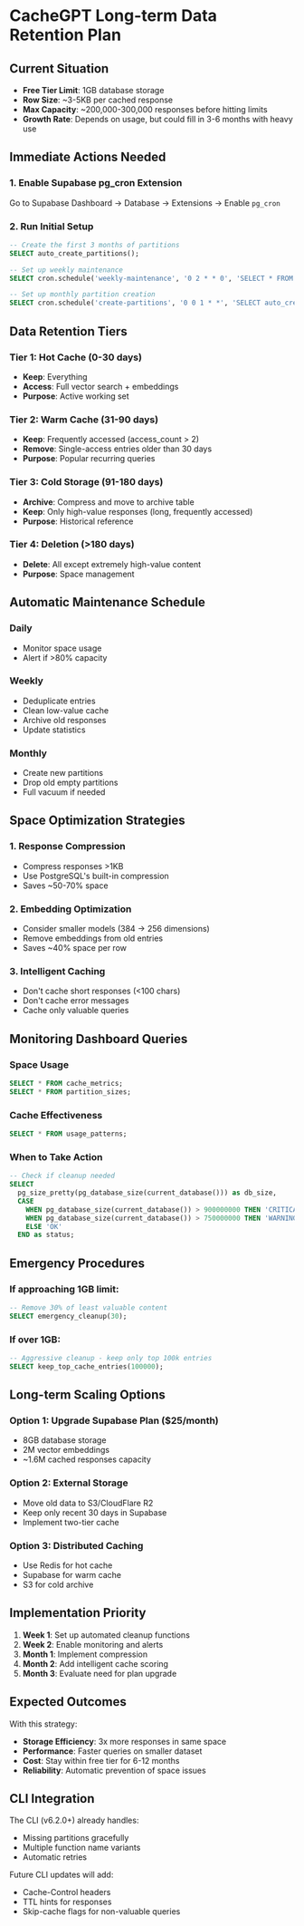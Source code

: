 # CacheGPT Long-term Data Retention Plan

## Current Situation
- **Free Tier Limit**: 1GB database storage
- **Row Size**: ~3-5KB per cached response
- **Max Capacity**: ~200,000-300,000 responses before hitting limits
- **Growth Rate**: Depends on usage, but could fill in 3-6 months with heavy use

## Immediate Actions Needed

### 1. Enable Supabase pg_cron Extension
Go to Supabase Dashboard → Database → Extensions → Enable `pg_cron`

### 2. Run Initial Setup
```sql
-- Create the first 3 months of partitions
SELECT auto_create_partitions();

-- Set up weekly maintenance
SELECT cron.schedule('weekly-maintenance', '0 2 * * 0', 'SELECT * FROM weekly_maintenance();');

-- Set up monthly partition creation
SELECT cron.schedule('create-partitions', '0 0 1 * *', 'SELECT auto_create_partitions();');
```

## Data Retention Tiers

### Tier 1: Hot Cache (0-30 days)
- **Keep**: Everything
- **Access**: Full vector search + embeddings
- **Purpose**: Active working set

### Tier 2: Warm Cache (31-90 days)
- **Keep**: Frequently accessed (access_count > 2)
- **Remove**: Single-access entries older than 30 days
- **Purpose**: Popular recurring queries

### Tier 3: Cold Storage (91-180 days)
- **Archive**: Compress and move to archive table
- **Keep**: Only high-value responses (long, frequently accessed)
- **Purpose**: Historical reference

### Tier 4: Deletion (>180 days)
- **Delete**: All except extremely high-value content
- **Purpose**: Space management

## Automatic Maintenance Schedule

### Daily
- Monitor space usage
- Alert if >80% capacity

### Weekly
- Deduplicate entries
- Clean low-value cache
- Archive old responses
- Update statistics

### Monthly
- Create new partitions
- Drop old empty partitions
- Full vacuum if needed

## Space Optimization Strategies

### 1. Response Compression
- Compress responses >1KB
- Use PostgreSQL's built-in compression
- Saves ~50-70% space

### 2. Embedding Optimization
- Consider smaller models (384 → 256 dimensions)
- Remove embeddings from old entries
- Saves ~40% space per row

### 3. Intelligent Caching
- Don't cache short responses (<100 chars)
- Don't cache error messages
- Cache only valuable queries

## Monitoring Dashboard Queries

### Space Usage
```sql
SELECT * FROM cache_metrics;
SELECT * FROM partition_sizes;
```

### Cache Effectiveness
```sql
SELECT * FROM usage_patterns;
```

### When to Take Action
```sql
-- Check if cleanup needed
SELECT
  pg_size_pretty(pg_database_size(current_database())) as db_size,
  CASE
    WHEN pg_database_size(current_database()) > 900000000 THEN 'CRITICAL - Run emergency_cleanup()'
    WHEN pg_database_size(current_database()) > 750000000 THEN 'WARNING - Run weekly_maintenance()'
    ELSE 'OK'
  END as status;
```

## Emergency Procedures

### If approaching 1GB limit:
```sql
-- Remove 30% of least valuable content
SELECT emergency_cleanup(30);
```

### If over 1GB:
```sql
-- Aggressive cleanup - keep only top 100k entries
SELECT keep_top_cache_entries(100000);
```

## Long-term Scaling Options

### Option 1: Upgrade Supabase Plan ($25/month)
- 8GB database storage
- 2M vector embeddings
- ~1.6M cached responses capacity

### Option 2: External Storage
- Move old data to S3/CloudFlare R2
- Keep only recent 30 days in Supabase
- Implement two-tier cache

### Option 3: Distributed Caching
- Use Redis for hot cache
- Supabase for warm cache
- S3 for cold archive

## Implementation Priority

1. **Week 1**: Set up automated cleanup functions
2. **Week 2**: Enable monitoring and alerts
3. **Month 1**: Implement compression
4. **Month 2**: Add intelligent cache scoring
5. **Month 3**: Evaluate need for plan upgrade

## Expected Outcomes

With this strategy:
- **Storage Efficiency**: 3x more responses in same space
- **Performance**: Faster queries on smaller dataset
- **Cost**: Stay within free tier for 6-12 months
- **Reliability**: Automatic prevention of space issues

## CLI Integration

The CLI (v6.2.0+) already handles:
- Missing partitions gracefully
- Multiple function name variants
- Automatic retries

Future CLI updates will add:
- Cache-Control headers
- TTL hints for responses
- Skip-cache flags for non-valuable queries